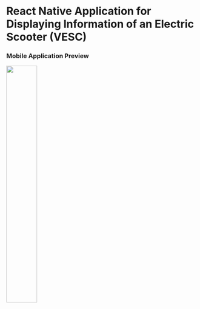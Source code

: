 # React Native Application for Displaying Information of an Electric Scooter (VESC)

### Mobile Application Preview

<img src="https://github.com/DarwinCamahalan/eks-app/assets/120079195/b49b49fb-f48d-4faf-9a9b-b716296da20a" width=40% height=40%>

